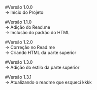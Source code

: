 #Versão 1.0.0 <br>
-> Início do Projeto

#Versão 1.1.0 <br>
-> Adição do Read.me <br>
-> Inclusão do padrão do HTML <br>

#Versão 1.2.0 <br>
-> Correção no Read.me <br>
-> Criando HTML da parte superior

#Versão 1.3.0 <br>
-> Adição do estilo da parte superior

#Versão 1.3.1 <br>
-> Atualizando o readme que esqueci kkkk